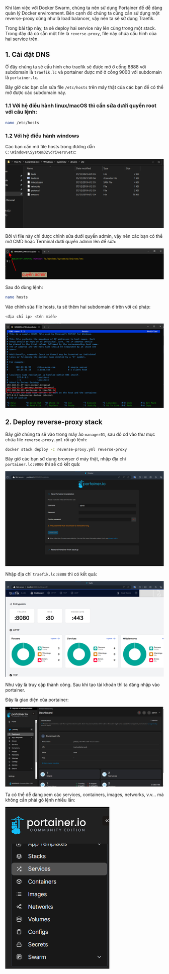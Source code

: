 Khi làm việc với Docker Swarm, chúng ta nên sử dụng Portainer để dễ dàng quản lý Docker environment. Bên cạnh đó chúng ta cũng cần sử dụng một reverse-proxy cũng như là load balancer, vậy nên ta sẽ sử dụng Traefik.

Trong bài tập này, ta sẽ deploy hai service này lên cùng trong một stack. Trong đây đã có sẵn một file là `reverse-proxy`, file này chứa cấu hình của hai service trên.

## 1. Cài đặt DNS

Ở đây chúng ta sẽ cấu hình cho traefik sẽ được mở ở cổng 8888 với subdomain là `traefik.lc` và portainer được mở ở cổng 9000 với subdomain là `portainer.lc`.

Bây giờ các bạn cần sửa file `/etc/hosts` trên máy thật của các bạn để có thể mở được các subdomain này. 
### 1.1 Với hệ điều hành linux/macOS thì cần sửa dưới quyền root với câu lệnh:

```bash
nano /etc/hosts
```

### 1.2 Với hệ điều hành windows

Các bạn cần mở file hosts trong đường dẫn `C:\Windows\System32\drivers\etc`:

![Alt text](./images/hosts-windows.png)

Bởi vì file này chỉ được chỉnh sửa dưới quyền admin, vậy nên các bạn có thể mở CMD hoặc Terminal dưới quyền admin lên để sửa:

![Alt text](./images/terminal-admin.png)

Sau đó dùng lệnh:
```bash
nano hosts
```
Vào chỉnh sửa file hosts, ta sẽ thêm hai subdomain ở trên với cú pháp:

```bash
<địa chỉ ip> <tên miền>
```

![Alt text](./images/edit-hosts.png)

## 2. Deploy reverse-proxy stack

Bây giờ chúng ta sẽ vào trong máy ảo `manager01`, sau đó cd vào thư mục chứa file `reverse-proxy.yml` rồi gõ lệnh:

```bash
docker stack deploy -c reverse-proxy.yml reverse-proxy
```

Bây giờ các bạn sử dụng browser ở máy thật, nhập địa chỉ `portainer.lc:9000` thì sẽ có kết quả:

![Alt text](./images/portainer.png)

Nhập địa chỉ `traefik.lc:8888` thì có kết quả:

![Alt text](./images/traefik.png)

Như vậy là truy cập thành công.
Sau khi tạo tài khoản thì ta đăng nhập vào portainer. 

Đây là giao diện của portainer:

![Alt text](./images/portainer-dashboard.png)

Ta có thể dễ dàng xem các services, containers, images, networks, v.v... mà không cần phải gõ lệnh nhiều lần:

![Alt text](./images/portainer-menu.png)
